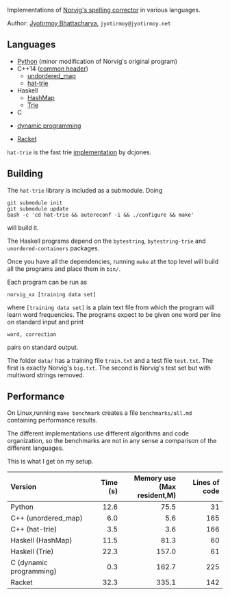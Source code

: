 Implementations of [Norvig's spelling corrector](http://norvig.com/spell-correct.html) in various languages.

Author: [Jyotirmoy Bhattacharya](http://www.jyotirmoy.net), `jyotirmoy@jyotirmoy.net`

## Languages
* [Python](https://github.com/jmoy/norvig-spell/blob/master/python2/norvig.py) (minor modification of Norvig's original program)
* C++14 ([common header](https://github.com/jmoy/norvig-spell/blob/master/cxx-common/norvig.h))
  + [undordered_map](https://github.com/jmoy/norvig-spell/blob/master/cxx_umap/norvig.cc)
  + [hat-trie](https://github.com/jmoy/norvig-spell/blob/master/cxx_hat/norvig.cc)
* Haskell 
  + [HashMap](https://github.com/jmoy/norvig-spell/blob/master/haskell/norvig.hs) 
  + [Trie](https://github.com/jmoy/norvig-spell/blob/master/haskell-trie/norvig.hs) 
* C 
 + [dynamic programming](https://github.com/jmoy/norvig-spell/tree/master/c_dp) 
* [Racket](https://github.com/jmoy/norvig-spell/blob/master/racket/norvig.rkt)


`hat-trie` is the fast trie [implementation](https://github.com/dcjones/hat-trie/) by dcjones.

## Building
The `hat-trie` library is included as a submodule. Doing 

    git submodule init
    git submodule update
    bash -c 'cd hat-trie && autoreconf -i && ./configure && make'

will build it. 

The Haskell programs depend on the `bytestring`, `bytestring-trie` and `unordered-containers` packages.

Once you have all the dependencies, running `make` at the top level will build all the programs and place them in `bin/`.

Each program can be run as

    norvig_xx [training data set]

where `[training data set]` is a plain text file from which the program will learn word frequencies. The programs expect to be given one word per line on standard input and print

    word, correction

pairs on standard output.

The folder `data/` has a training file `train.txt` and a test file `test.txt`. The first is exactly Norvig's `big.txt`. The second is Norvig's test set but with multiword strings removed.

## Performance

On Linux,running `make benchmark` creates a file `benchmarks/all.md` containing performance results.

The different implementations use different algorithms and code organization, so the benchmarks are not in any sense a comparison of the different languages.

This is what I get on my setup.

Version                 | Time (s) | Memory use<br/>(Max resident,M)|Lines of code
:-----------------------|---------:|-------------------------------:|------------:
Python                  | 12.6     | 75.5                           | 31
C++ (unordered_map)     |  6.0     |  5.6                           |165
C++ (hat-trie)          |  3.5     |  3.6                           |166
Haskell (HashMap)       | 11.5     | 81.3                           | 60
Haskell (Trie)          | 22.3     |157.0                           | 61
C (dynamic programming) |  0.3     |162.7                           |225
Racket                  | 32.3     |335.1                           |142


